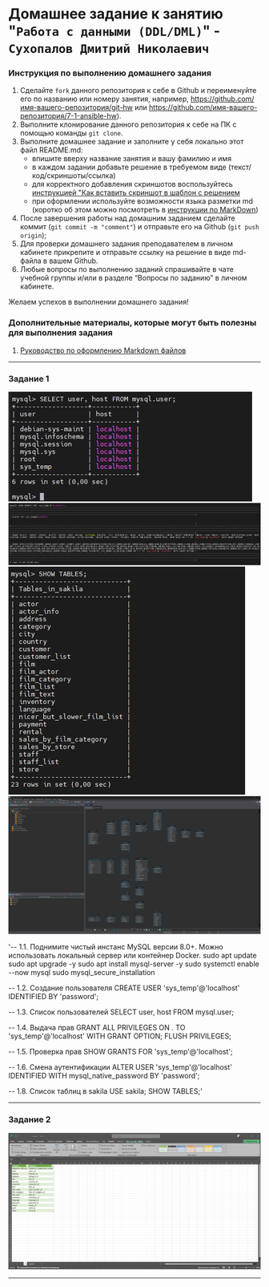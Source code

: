 # Домашнее задание к занятию "`Работа с данными (DDL/DML)`" - `Сухопалов Дмитрий Николаевич`


### Инструкция по выполнению домашнего задания

   1. Сделайте `fork` данного репозитория к себе в Github и переименуйте его по названию или номеру занятия, например, https://github.com/имя-вашего-репозитория/git-hw или  https://github.com/имя-вашего-репозитория/7-1-ansible-hw).
   2. Выполните клонирование данного репозитория к себе на ПК с помощью команды `git clone`.
   3. Выполните домашнее задание и заполните у себя локально этот файл README.md:
      - впишите вверху название занятия и вашу фамилию и имя
      - в каждом задании добавьте решение в требуемом виде (текст/код/скриншоты/ссылка)
      - для корректного добавления скриншотов воспользуйтесь [инструкцией "Как вставить скриншот в шаблон с решением](https://github.com/netology-code/sys-pattern-homework/blob/main/screen-instruction.md)
      - при оформлении используйте возможности языка разметки md (коротко об этом можно посмотреть в [инструкции  по MarkDown](https://github.com/netology-code/sys-pattern-homework/blob/main/md-instruction.md))
   4. После завершения работы над домашним заданием сделайте коммит (`git commit -m "comment"`) и отправьте его на Github (`git push origin`);
   5. Для проверки домашнего задания преподавателем в личном кабинете прикрепите и отправьте ссылку на решение в виде md-файла в вашем Github.
   6. Любые вопросы по выполнению заданий спрашивайте в чате учебной группы и/или в разделе “Вопросы по заданию” в личном кабинете.
   
Желаем успехов в выполнении домашнего задания!
   
### Дополнительные материалы, которые могут быть полезны для выполнения задания

1. [Руководство по оформлению Markdown файлов](https://gist.github.com/Jekins/2bf2d0638163f1294637#Code)

---

### Задание 1

![Команда](https://github.com/PL4NTEXZ/hw_sdn/blob/main/img/sdb-12-02/1.1.jpg)
![Команда](https://github.com/PL4NTEXZ/hw_sdn/blob/main/img/sdb-12-02/1.2.jpg)
![Команда](https://github.com/PL4NTEXZ/hw_sdn/blob/main/img/sdb-12-02/1.3.jpg)
![Диаграмма](https://github.com/PL4NTEXZ/hw_sdn/blob/main/img/sdb-12-02/1.4.jpg)


'-- 1.1. Поднимите чистый инстанс MySQL версии 8.0+. Можно использовать локальный сервер или контейнер Docker.
sudo apt update
sudo apt upgrade -y
sudo apt install mysql-server -y
sudo systemctl enable --now mysql
sudo mysql_secure_installation

-- 1.2. Создание пользователя
CREATE USER 'sys_temp'@'localhost' IDENTIFIED BY 'password';

-- 1.3. Список пользователей
SELECT user, host FROM mysql.user;

-- 1.4. Выдача прав
GRANT ALL PRIVILEGES ON *.* TO 'sys_temp'@'localhost' WITH GRANT OPTION;
FLUSH PRIVILEGES;

-- 1.5. Проверка прав
SHOW GRANTS FOR 'sys_temp'@'localhost';

-- 1.6. Смена аутентификации
ALTER USER 'sys_temp'@'localhost' IDENTIFIED WITH mysql_native_password BY 'password';

-- 1.8. Список таблиц в sakila
USE sakila;
SHOW TABLES;'

---

### Задание 2




![Таблица](https://github.com/PL4NTEXZ/hw_sdn/blob/main/img/sdb-12-02/2.1.jpg)

---

